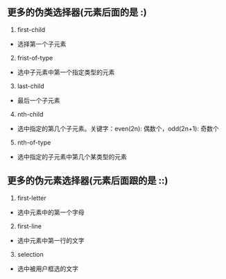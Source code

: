 ## 更多的伪类选择器(元素后面的是 :)
 1. first-child  
  - 选择第一个子元素
 2. frist-of-type
  - 选中子元素中第一个指定类型的元素
 3. last-child
  - 最后一个子元素
 4. nth-child
  - 选中指定的第几个子元素。关键字：even(2n): 偶数个，odd(2n+1): 奇数个
 5. nth-of-type
  - 选中指定的子元素中第几个某类型的元素
## 更多的伪元素选择器(元素后面跟的是 ::)
 1. first-letter
  - 选中元素中的第一个字母
 2. first-line
  - 选中元素中第一行的文字
 3. selection
 - 选中被用户框选的文字